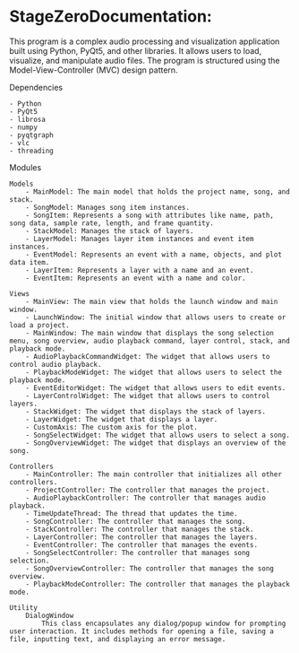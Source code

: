 # StageZeroDocumentation:

This program is a complex audio processing and visualization application built using Python, PyQt5, and other libraries. It allows users to load, visualize, and manipulate audio files. The program is structured using the Model-View-Controller (MVC) design pattern.

Dependencies

    - Python
    - PyQt5
    - librosa
    - numpy
    - pyqtgraph
    - vlc
    - threading

Modules

    Models
        - MainModel: The main model that holds the project name, song, and stack.
        - SongModel: Manages song item instances.
        - SongItem: Represents a song with attributes like name, path, song data, sample rate, length, and frame quantity.
        - StackModel: Manages the stack of layers.
        - LayerModel: Manages layer item instances and event item instances.
        - EventModel: Represents an event with a name, objects, and plot data item.
        - LayerItem: Represents a layer with a name and an event.
        - EventItem: Represents an event with a name and color.

    Views
        - MainView: The main view that holds the launch window and main window.
        - LaunchWindow: The initial window that allows users to create or load a project.
        - MainWindow: The main window that displays the song selection menu, song overview, audio playback command, layer control, stack, and playback mode.
        - AudioPlaybackCommandWidget: The widget that allows users to control audio playback.
        - PlaybackModeWidget: The widget that allows users to select the playback mode.
        - EventEditorWidget: The widget that allows users to edit events.
        - LayerControlWidget: The widget that allows users to control layers.
        - StackWidget: The widget that displays the stack of layers.
        - LayerWidget: The widget that displays a layer.
        - CustomAxis: The custom axis for the plot.
        - SongSelectWidget: The widget that allows users to select a song.
        - SongOverviewWidget: The widget that displays an overview of the song.

    Controllers
        - MainController: The main controller that initializes all other controllers.
        - ProjectController: The controller that manages the project.
        - AudioPlaybackController: The controller that manages audio playback.
        - TimeUpdateThread: The thread that updates the time.
        - SongController: The controller that manages the song.
        - StackController: The controller that manages the stack.
        - LayerController: The controller that manages the layers.
        - EventController: The controller that manages the events.
        - SongSelectController: The controller that manages song selection.
        - SongOverviewController: The controller that manages the song overview.
        - PlaybackModeController: The controller that manages the playback mode.

    Utility
        DialogWindow
            This class encapsulates any dialog/popup window for prompting user interaction. It includes methods for opening a file, saving a file, inputting text, and displaying an error message.
